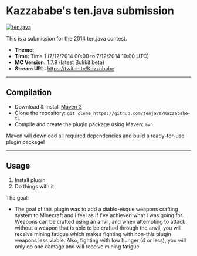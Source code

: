 Kazzababe's ten.java submission
==============================

[![ten.java](https://cdn.mediacru.sh/hu4CJqRD7AiB.svg)](https://tenjava.com/)

This is a submission for the 2014 ten.java contest.

- __Theme:__
- __Time:__ Time 1 (7/12/2014 00:00 to 7/12/2014 10:00 UTC)
- __MC Version:__ 1.7.9 (latest Bukkit beta)
- __Stream URL:__ https://twitch.tv/Kazzababe

<!-- put chosen theme above -->

---------------------------------------

Compilation
-----------

- Download & Install [Maven 3](http://maven.apache.org/download.html)
- Clone the repository: `git clone https://github.com/tenjava/Kazzababe-t1`
- Compile and create the plugin package using Maven: `mvn`

Maven will download all required dependencies and build a ready-for-use plugin package!

---------------------------------------

Usage
-----

1. Install plugin
2. Do things with it

<!-- Hi, Kazzababe! This is the default README for every ten.java submission. -->
<!-- We encourage you to edit this README with some information about your submission – keep in mind you'll be scored on documentation! -->

The goal:
- The goal of this plugin was to add a diablo-esque weapons crafting system to Minecraft and I feel as if I've achieved what I was going for.
Weapons can be crafted using an anvil, and when attempting to attack without a weapon that is able to be crafted through the anvil, you will receive mining fatigue which makes fighting with
non-this plugin weapons less viable. Also, fighting with low hunger (4 or less), you will only do one damage and will receive mining fatigue.